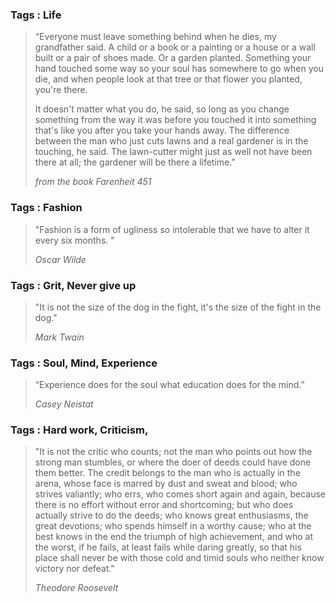
### Tags : Life

>“Everyone must leave something behind when he dies, my grandfather said. A child or a book or a painting or a house or a wall built or a pair of shoes made. Or a garden planted. Something your hand touched some way so your soul has somewhere to go when you die, and when people look at that tree or that flower you planted, you're there.
>
>It doesn't matter what you do, he said, so long as you change something from the way it was before you touched it into something that's like you after you take your hands away. The difference between the man who just cuts lawns and a real gardener is in the touching, he said. The lawn-cutter might just as well not have been there at all; the gardener will be there a lifetime.”
>
> _from the book Farenheit 451_

### Tags : Fashion

> "Fashion is a form of ugliness so intolerable that we have to alter it every six months. "
>
> _Oscar Wilde_


### Tags : Grit, Never give up

> "It is not the size of the dog in the fight, it's the size of the fight in the dog."
>
> _Mark Twain_



### Tags : Soul, Mind, Experience

>“Experience does for the soul what education does for the mind.”
>
> _Casey Neistat_



### Tags : Hard work, Criticism, 

> "It is not the critic who counts; not the man who points out how the strong man stumbles, or where the doer of deeds could have done them better. The credit belongs to the man who is actually in the arena, whose face is marred by dust and sweat and blood; who strives valiantly; who errs, who comes short again and again, because there is no effort without error and shortcoming; but who does actually strive to do the deeds; who knows great enthusiasms, the great devotions; who spends himself in a worthy cause; who at the best knows in the end the triumph of high achievement, and who at the worst, if he fails, at least fails while daring greatly, so that his place shall never be with those cold and timid souls who neither know victory nor defeat."
> 
> _Theodore Roosevelt_

